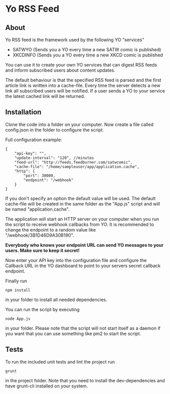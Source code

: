 Yo RSS Feed
===========

About
-----

Yo RSS feed is the framework used by the following YO "services"
*  SATWYO (Sends you a YO every time a new SATW comic is published)
*  XKCDINFO (Sends you a YO every time a new XKCD comic is published
    
You can use it to create your own YO services that can digest RSS feeds and
inform subscribed users about content updates.

The default behaviour is that the specified RSS feed is parsed and the first article link
is written into a cache-file. Every time the server detects a new link all subscribed users will be
notified. If a user sends a YO to your service the latest cached link will be returned.

Installation
------------

Clone the code into a folder on your computer.
Now create a file called config.json in the folder to configure the script.

Full configuration example:

    {
        "api-key": "",
        "update-interval": "120", //minutes
        "feed-url": "http://feeds.feedburner.com/satwcomic",
        "cache-file": "/home/sampleuser/app/application.cache",
        "http": {
            "port": 30000,
            "endpoint": "/webhook"
        }
    }

If you don't specify an option the default value will be used.
The default cache-file will be created in the same folder as the "App.js" script and will be named "application.cache".

The application will start an HTTP server on your computer when you run the script to receive webhook callbacks from YO.
It is recommended to change the endpoint to a random value like "/webhook/3B1D46D9A30B190".

**Everybody who knows your endpoint URL can send YO messages to your users. Make sure to keep it secret!**

Now enter your API key into the configuration file and configure the Callback URL in the YO dashboard to point to your
servers secret callback endpoint.

Finally run

    npm install

in your folder to install all needed dependencies.


You can run the script by executing

    node App.js
    
in your folder. Please note that the script will not start itself as a daemon if you want that you can use
something like pm2 to start the script.

Tests
-----

To run the included unit tests and lint the project run

    grunt
    
in the project folder. Note that you need to install the dev-dependencies and have grunt-cli installed on your system.
